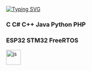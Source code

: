 <!---Пример кода-->
[![Typing SVG](https://readme-typing-svg.herokuapp.com?color=%2336BCF7&lines=Разработка+программного+обеспечения)](https://git.io/typing-svg)


### C C# C++ Java Python PHP
### ESP32 STM32 FreeRTOS



<img src="https://cdn.jsdelivr.net/gh/devicons/devicon@latest/icons/android/android-plain.svg" title="js" width="40" height= "40"/>&nbsp;
          
          

          
